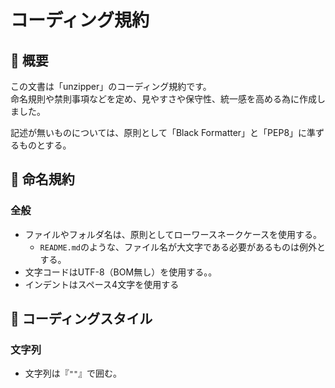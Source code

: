 # コーディング規約

## 📗 概要

この文書は「unzipper」のコーディング規約です。  
命名規則や禁則事項などを定め、見やすさや保守性、統一感を高める為に作成しました。

記述が無いものについては、原則として「Black Formatter」と「PEP8」に準ずるものとする。

## 📝 命名規約

### 全般

- ファイルやフォルダ名は、原則としてローワースネークケースを使用する。
  - `README.md`のような、ファイル名が大文字である必要があるものは例外とする。
- 文字コードはUTF-8（BOM無し）を使用する。。
- インデントはスペース4文字を使用する

## 📝 コーディングスタイル

### 文字列

- 文字列は『`""`』で囲む。
